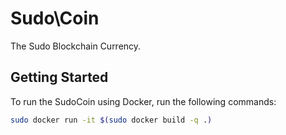 # Sudo\Coin

The Sudo Blockchain Currency.

## Getting Started 

To run the SudoCoin using Docker, run the following commands:

```bash
sudo docker run -it $(sudo docker build -q .)
```
